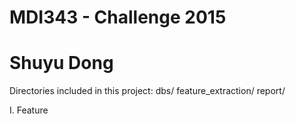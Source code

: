 # MDI343 - Challenge 2015
# Shuyu Dong

Directories included in this project:
dbs/
feature_extraction/
report/

I. Feature
